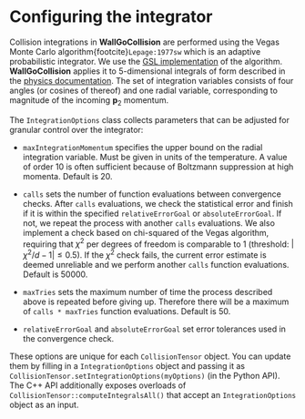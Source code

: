 # Configuring the integrator

Collision integrations in **WallGoCollision** are performed using the Vegas Monte Carlo algorithm{footcite}`Lepage:1977sw` which is an adaptive probabilistic integrator. We use the [GSL implementation](https://www.gnu.org/software/gsl/doc/html/montecarlo.html#vegas) of the algorithm. **WallGoCollision** applies it to 5-dimensional integrals of form described in the [physics documentation](./physics.md). The set of integration variables consists of four angles (or cosines of thereof) and one radial variable, corresponding to magnitude of the incoming $\mathbf{p}_2$ momentum.

The `IntegrationOptions` class collects parameters that can be adjusted for granular control over the integrator:
- `maxIntegrationMomentum` specifies the upper bound on the radial integration variable. Must be given in units of the temperature. A value of order 10 is often sufficient because of Boltzmann suppression at high momenta. Default is 20.

- `calls` sets the number of function evaluations between convergence checks. After `calls` evaluations, we check the statistical error and finish if it is within the specified `relativeErrorGoal` or `absoluteErrorGoal`. If not, we repeat the process with another `calls` evaluations. We also implement a check based on chi-squared of the Vegas algorithm, requiring that $\chi^2$ per degrees of freedom is comparable to 1 (threshold: $|\chi^2 / d - 1| \leq 0.5$). If the $\chi^2$ check fails, the current error estimate is deemed unreliable and we perform another `calls` function evaluations. Default is 50000.

- `maxTries` sets the maximum number of time the process described above is repeated before giving up. Therefore there will be a maximum of `calls * maxTries` function evaluations. Default is 50.

- `relativeErrorGoal` and `absoluteErrorGoal` set error tolerances used in the convergence check.

These options are unique for each `CollisionTensor` object. You can update them by filling in a `IntegrationOptions` object and passing it as `CollisionTensor.setIntegrationOptions(myOptions)` (in the Python API). The C++ API additionally exposes overloads of `CollisionTensor::computeIntegralsAll()` that accept an `IntegrationOptions` object as an input.

